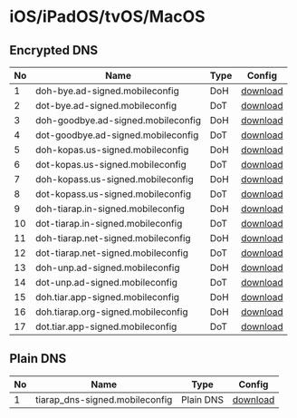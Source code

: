 # iOS/iPadOS/tvOS/MacOS

## Encrypted DNS

| No | Name                               | Type  | Config                                                            |
| -- | ---------------------------------- | ----- | ----------------------------------------------------------------- |
| 1  | doh-bye.ad-signed.mobileconfig     | DoH   | [download](https://tiar.app/c/doh-bye.ad-signed.mobileconfig)     |
| 2  | dot-bye.ad-signed.mobileconfig     | DoT   | [download](https://tiar.app/c/dot-bye.ad-signed.mobileconfig)     |
| 3  | doh-goodbye.ad-signed.mobileconfig | DoH   | [download](https://tiar.app/c/doh-goodbye.ad-signed.mobileconfig) |
| 4  | dot-goodbye.ad-signed.mobileconfig | DoT   | [download](https://tiar.app/c/dot-goodbye.ad-signed.mobileconfig) |
| 5  | doh-kopas.us-signed.mobileconfig   | DoH   | [download](https://tiar.app/c/doh-kopas.us-signed.mobileconfig)   |
| 6  | dot-kopas.us-signed.mobileconfig   | DoT   | [download](https://tiar.app/c/dot-kopas.us-signed.mobileconfig)   |
| 7  | doh-kopass.us-signed.mobileconfig  | DoH   | [download](https://tiar.app/c/doh-kopass.us-signed.mobileconfig)  |
| 8  | dot-kopass.us-signed.mobileconfig  | DoT   | [download](https://tiar.app/c/dot-kopass.us-signed.mobileconfig)  |
| 9  | doh-tiarap.in-signed.mobileconfig  | DoH   | [download](https://tiar.app/c/doh-tiarap.in-signed.mobileconfig)  |
| 10 | dot-tiarap.in-signed.mobileconfig  | DoT   | [download](https://tiar.app/c/dot-tiarap.in-signed.mobileconfig)  |
| 11 | doh-tiarap.net-signed.mobileconfig | DoH   | [download](https://tiar.app/c/doh-tiarap.net-signed.mobileconfig) |
| 12 | dot-tiarap.net-signed.mobileconfig | DoT   | [download](https://tiar.app/c/dot-tiarap.net-signed.mobileconfig) |
| 13 | doh-unp.ad-signed.mobileconfig     | DoH   | [download](https://tiar.app/c/doh-unp.ad-signed.mobileconfig)     |
| 14 | dot-unp.ad-signed.mobileconfig     | DoT   | [download](https://tiar.app/c/dot-unp.ad-signed.mobileconfig)     |
| 15 | doh.tiar.app-signed.mobileconfig   | DoH   | [download](https://tiar.app/c/doh.tiar.app-signed.mobileconfig)   |
| 16 | doh.tiarap.org-signed.mobileconfig | DoH   | [download](https://tiar.app/c/doh.tiarap.org-signed.mobileconfig) |
| 17 | dot.tiar.app-signed.mobileconfig   | DoT   | [download](https://tiar.app/c/dot.tiar.app-signed.mobileconfig)   |

## Plain DNS

| No | Name                               | Type      | Config                                                        |
| -- | ---------------------------------- | --------- | ------------------------------------------------------------- |
| 1  | tiarap_dns-signed.mobileconfig     | Plain DNS | [download](https://tiar.app/c/tiarap_dns-signed.mobileconfig) |
